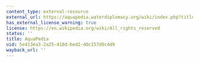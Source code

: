 ```yaml
---
content_type: external-resource
external_url: https://aquapedia.waterdiplomacy.org/wiki/index.php?title=Main_Page
has_external_license_warning: true
license: https://en.wikipedia.org/wiki/All_rights_reserved
status: ''
title: AquaPedia
uid: 5e413ea3-2a25-418d-bed2-d0c157d9c4d9
wayback_url: ''
---
```

